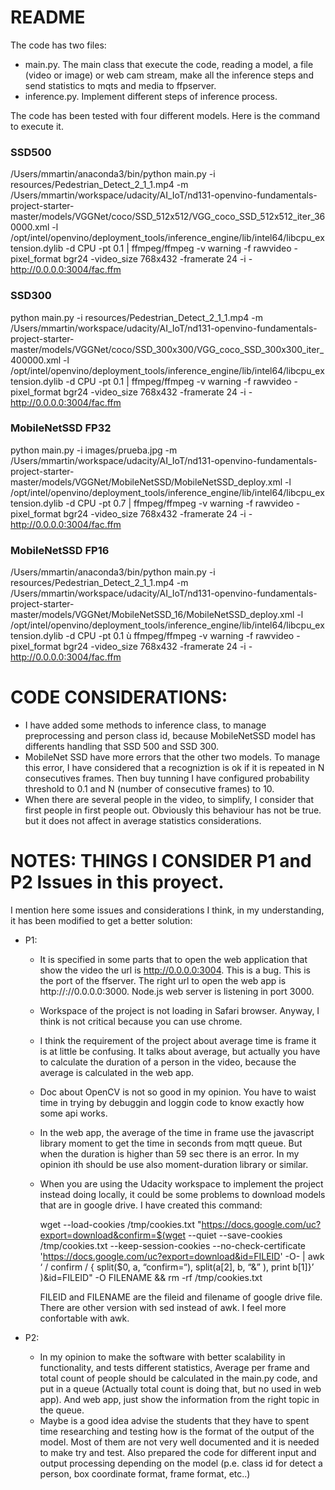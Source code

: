 # README

The code has two files:
  - main.py.  The main class that execute the code, reading a model, a file (video or image) or web cam stream, make all the inference steps and send statistics to mqts and media to ffpserver.
  - inference.py. Implement different steps of inference process.


The code has been tested with four different models. Here is the command to execute it.

### SSD500

/Users/mmartin/anaconda3/bin/python main.py -i resources/Pedestrian_Detect_2_1_1.mp4 -m /Users/mmartin/workspace/udacity/AI_IoT/nd131-openvino-fundamentals-project-starter-master/models/VGGNet/coco/SSD_512x512/VGG_coco_SSD_512x512_iter_360000.xml  -l /opt/intel/openvino/deployment_tools/inference_engine/lib/intel64/libcpu_extension.dylib -d CPU -pt 0.1 |  ffmpeg/ffmpeg -v warning -f rawvideo -pixel_format bgr24 -video_size 768x432 -framerate 24 -i - http://0.0.0.0:3004/fac.ffm

### SSD300

python main.py -i resources/Pedestrian_Detect_2_1_1.mp4 -m /Users/mmartin/workspace/udacity/AI_IoT/nd131-openvino-fundamentals-project-starter-master/models/VGGNet/coco/SSD_300x300/VGG_coco_SSD_300x300_iter_400000.xml -l /opt/intel/openvino/deployment_tools/inference_engine/lib/intel64/libcpu_extension.dylib -d CPU -pt 0.1 |  ffmpeg/ffmpeg -v warning -f rawvideo -pixel_format bgr24 -video_size 768x432 -framerate 24 -i - http://0.0.0.0:3004/fac.ffm


### MobileNetSSD FP32

python main.py -i images/prueba.jpg -m /Users/mmartin/workspace/udacity/AI_IoT/nd131-openvino-fundamentals-project-starter-master/models/VGGNet/MobileNetSSD/MobileNetSSD_deploy.xml -l /opt/intel/openvino/deployment_tools/inference_engine/lib/intel64/libcpu_extension.dylib -d CPU -pt 0.7 |  ffmpeg/ffmpeg -v warning -f rawvideo -pixel_format bgr24 -video_size 768x432 -framerate 24 -i - http://0.0.0.0:3004/fac.ffm


### MobileNetSSD FP16

/Users/mmartin/anaconda3/bin/python main.py -i resources/Pedestrian_Detect_2_1_1.mp4 -m /Users/mmartin/workspace/udacity/AI_IoT/nd131-openvino-fundamentals-project-starter-master/models/VGGNet/MobileNetSSD_16/MobileNetSSD_deploy.xml -l /opt/intel/openvino/deployment_tools/inference_engine/lib/intel64/libcpu_extension.dylib -d CPU -pt 0.1 ù  ffmpeg/ffmpeg -v warning -f rawvideo -pixel_format bgr24 -video_size 768x432 -framerate 24 -i - http://0.0.0.0:3004/fac.ffm


# CODE CONSIDERATIONS:

- I have added some methods to inference class, to manage preprocessing and person class id, because MobileNetSSD model has differents handling that SSD 500 and SSD 300.
- MobileNet SSD have more errors that the other two models. To manage this error, I have considered that a recogniztion is ok if it is repeated in N consecutives frames. Then buy tunning I have configured probability threshold to 0.1 and N (number of consecutive frames) to 10.
- When there are several people in the video, to simplify, I consider that first people in first people out. Obviously this behaviour has not be true. but it does not affect in average statistics considerations.



# NOTES: THINGS I CONSIDER P1 and P2 Issues in this proyect.

I mention here some issues and considerations I think, in my understanding, it has been modified to get a better solution:


- P1:
  - It is specified in some parts that to open the web application that show the video the url is http://0.0.0.0:3004. This is a bug. This is the port of the ffserver. The right url to open the web app is http://://0.0.0.0:3000. Node.js web server is listening in port 3000.
  - Workspace of the project is not loading in Safari browser. Anyway, I think is not critical because you can use chrome.
  - I think the requirement of the project about average time is frame it is at little be confusing. It talks about average, but actually you have to calculate the duration of a person in the video, because   the average is calculated in the web app. 
  - Doc about OpenCV is not so good in my opinion. You have to waist time in trying by debuggin and loggin code to know exactly how some api works.
  - In the web app, the average of the time in frame use the javascript library moment to get the time in seconds from mqtt queue. But when the duration is higher than 59 sec there is an error. In my opinion ith should be use also moment-duration library or similar.
  - When you are using the Udacity workspace to implement the project instead doing locally, it could be some problems to download models that are in google drive. I have created this command: 

    wget --load-cookies /tmp/cookies.txt "https://docs.google.com/uc?export=download&confirm=$(wget --quiet --save-cookies /tmp/cookies.txt --keep-session-cookies --no-check-certificate 'https://docs.google.com/uc?export=download&id=FILEID' -O- | awk ‘ / confirm / { split($0, a, “confirm=“), split(a[2], b, “&” ), print b[1]}’ )&id=FILEID" -O FILENAME && rm -rf /tmp/cookies.txt

    FILEID and FILENAME are the fileid and filename of google drive file. There are other version with sed instead of awk. I feel more confortable with awk.

- P2: 

  - In my opinion to make the software with better scalability in functionality, and tests different statistics, Average per frame and total count of people should be calculated in the main.py code, and put in a queue (Actually total count is doing that, but no used in web app). And web app, just show the information from the right topic in the queue.
  - Maybe is a good idea advise the students that they have to spent time researching and testing how is the format of the output of the model. Most of them are not very well documented and it is needed to make try and test. Also prepared the code for different input and output processing depending on the model (p.e. class id for detect a person, box coordinate format, frame format, etc..)
